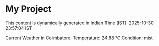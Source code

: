 # My Project

This content is dynamically generated in Indian Time (IST): 2025-10-30 23:57:04 IST


Current Weather in Coimbatore:
Temperature: 24.88 °C
Condition: mist

